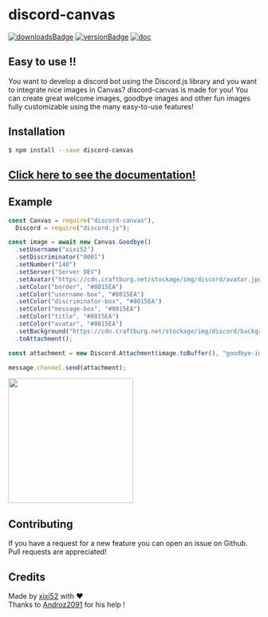 # discord-canvas

[![downloadsBadge](https://img.shields.io/npm/dt/discord-canvas?style=for-the-badge)](https://npmjs.com/discord-canvas)
[![versionBadge](https://img.shields.io/npm/v/discord-canvas?style=for-the-badge)](https://npmjs.com/discord-canvas)
[![doc](https://img.shields.io/badge/Documentation-Click%20here-blue?style=for-the-badge)](https://www.discord-canvas.net)

## Easy to use !!

You want to develop a discord bot using the Discord.js library and you want to integrate nice images in Canvas? discord-canvas is made for you! You can create great welcome images, goodbye images and other fun images fully customizable using the many easy-to-use features!

## Installation

```bash
$ npm install --save discord-canvas
```

## [Click here to see the documentation!](https://www.discord-canvas.net)

## Example

```js
const Canvas = require("discord-canvas"),
  Discord = require("discord.js");

const image = await new Canvas.Goodbye()
  .setUsername("xixi52")
  .setDiscriminator("0001")
  .setNumber("140")
  .setServer("Server DEV")
  .setAvatar("https://cdn.craftburg.net/stockage/img/discord/avatar.jpg")
  .setColor("border", "#8015EA")
  .setColor("username-box", "#8015EA")
  .setColor("discriminator-box", "#8015EA")
  .setColor("message-box", "#8015EA")
  .setColor("title", "#8015EA")
  .setColor("avatar", "#8015EA")
  .setBackground("https://cdn.craftburg.net/stockage/img/discord/background.jpg")
  .toAttachment();

const attachment = new Discord.Attachment(image.toBuffer(), "goodbye-image.png");

message.channel.send(attachment);
```

<img src="https://cdn.craftburg.net/stockage/img/discord/goodbye-image.png" height="250"></img>

## Contributing

If you have a request for a new feature you can open an issue on Github. Pull requests are appreciated!

## Credits

Made by [xixi52](https://github.com/xixi52) with ❤️  
Thanks to [Androz2091](https://github.com/Androz2091) for his help !
